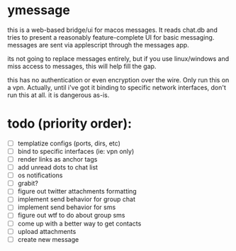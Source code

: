 # ymessage
this is a web-based bridge/ui for macos messages. It reads chat.db and tries to present a reasonably feature-complete UI for basic messaging. messages are sent via applescript through the messages app.

its not going to replace messages entirely, but if you use linux/windows and miss access to messages, this will help fill the gap.

this has no authentication or even encryption over the wire. Only run this on a vpn. Actually, until i've got it binding to specific network interfaces, don't run this at all. it is dangerous as-is.

# todo (priority order):
- [ ] templatize configs (ports, dirs, etc)
- [ ] bind to specific interfaces (ie: vpn only)
- [ ] render links as anchor tags
- [ ] add unread dots to chat list
- [ ] os notifications
- [ ] grabit?
- [ ] figure out twitter attachments formatting
- [ ] implement send behavior for group chat
- [ ] implement send behavior for sms
- [ ] figure out wtf to do about group sms
- [ ] come up with a better way to get contacts
- [ ] upload attachments
- [ ] create new message
